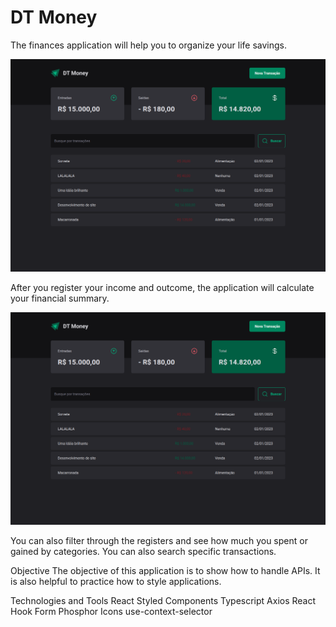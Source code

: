 # DT Money

The finances application will help you to organize your life savings.

![images](https://github.com/LucasSousa09/dt-money/blob/main/src/assets/dt-money.png)

After you register your income and outcome, the application will calculate your financial summary.

![images](https://github.com/LucasSousa09/dt-money/blob/main/src/assets/dt-money.png)

You can also filter through the registers and see how much you spent or gained by categories. You can also search specific transactions.

Objective
The objective of this application is to show how to handle APIs.
It is also helpful to practice how to style applications.

Technologies and Tools
React
Styled Components
Typescript
Axios
React Hook Form
Phosphor Icons
use-context-selector
